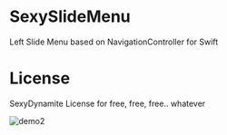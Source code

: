 # SexySlideMenu
Left Slide Menu based on NavigationController for Swift


# License

SexyDynamite License for free, free, free.. whatever

![demo2](https://cloud.githubusercontent.com/assets/1625573/8322295/0b844b74-1a6e-11e5-8f8b-1e5f26edf478.gif)

